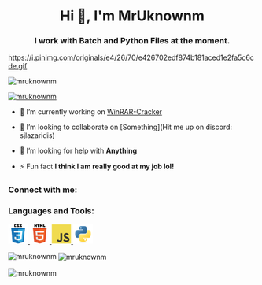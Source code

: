 <h1 align="center">Hi 👋, I'm MrUknownm</h1>
<h3 align="center">I work with Batch and Python Files at the moment.</h3>

https://i.pinimg.com/originals/e4/26/70/e426702edf874b181aced1e2fa5c6cde.gif

<p align="left"> <img src="https://komarev.com/ghpvc/?username=mruknownm&label=Profile%20views&color=0e75b6&style=flat" alt="mruknownm" /> </p>

<p align="left"> <a href="https://github.com/ryo-ma/github-profile-trophy"><img src="https://github-profile-trophy.vercel.app/?username=mruknownm" alt="mruknownm" /></a> </p>

- 🔭 I’m currently working on [WinRAR-Cracker](https://github.com/MrUknownm/WinRAR-Cracker)

- 👯 I’m looking to collaborate on [Something](Hit me up on discord: sjlazaridis)

- 🤝 I’m looking for help with **Anything**

- ⚡ Fun fact **I think I am really good at my job lol!**

<h3 align="left">Connect with me:</h3>
<p align="left">
</p>

<h3 align="left">Languages and Tools:</h3>
<p align="left"> <a href="https://www.w3schools.com/css/" target="_blank" rel="noreferrer"> <img src="https://raw.githubusercontent.com/devicons/devicon/master/icons/css3/css3-original-wordmark.svg" alt="css3" width="40" height="40"/> </a> <a href="https://www.w3.org/html/" target="_blank" rel="noreferrer"> <img src="https://raw.githubusercontent.com/devicons/devicon/master/icons/html5/html5-original-wordmark.svg" alt="html5" width="40" height="40"/> </a> <a href="https://developer.mozilla.org/en-US/docs/Web/JavaScript" target="_blank" rel="noreferrer"> <img src="https://raw.githubusercontent.com/devicons/devicon/master/icons/javascript/javascript-original.svg" alt="javascript" width="40" height="40"/> </a> <a href="https://www.python.org" target="_blank" rel="noreferrer"> <img src="https://raw.githubusercontent.com/devicons/devicon/master/icons/python/python-original.svg" alt="python" width="40" height="40"/> </a> </p>

<p><img align="left" src="https://github-readme-stats.vercel.app/api/top-langs?username=mruknownm&show_icons=true&locale=en&layout=compact" alt="mruknownm" /></p>

<p>&nbsp;<img align="center" src="https://github-readme-stats.vercel.app/api?username=mruknownm&show_icons=true&locale=en" alt="mruknownm" /></p>

<p><img align="center" src="https://github-readme-streak-stats.herokuapp.com/?user=mruknownm&" alt="mruknownm" /></p>
